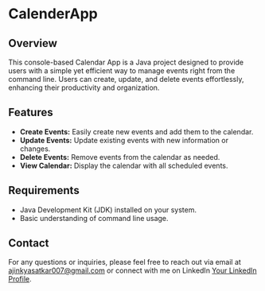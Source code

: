 # CalenderApp

## Overview
This console-based Calendar App is a Java project designed to provide users with a simple yet efficient way to manage events right from the command line. Users can create, update, and delete events effortlessly, enhancing their productivity and organization.

## Features
- **Create Events:** Easily create new events and add them to the calendar.
- **Update Events:** Update existing events with new information or changes.
- **Delete Events:** Remove events from the calendar as needed.
- **View Calendar:** Display the calendar with all scheduled events.

## Requirements
- Java Development Kit (JDK) installed on your system.
- Basic understanding of command line usage.


## Contact
For any questions or inquiries, please feel free to reach out via email at [ajinkyasatkar007@gmail.com](ajinkyasatkar007@gmail.com) or connect with me on LinkedIn [Your LinkedIn Profile](https://www.linkedin.com/in/yourprofile/).
